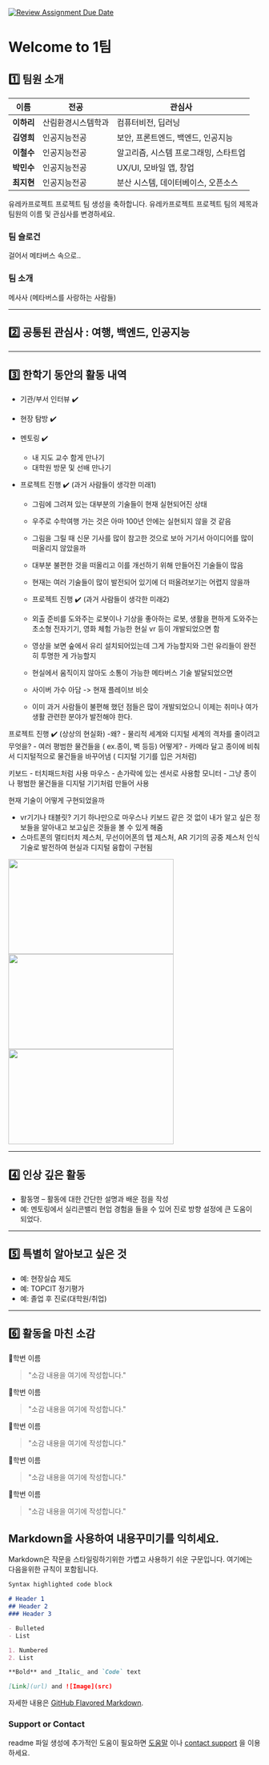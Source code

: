 [![Review Assignment Due Date](https://classroom.github.com/assets/deadline-readme-button-22041afd0340ce965d47ae6ef1cefeee28c7c493a6346c4f15d667ab976d596c.svg)](https://classroom.github.com/a/meKNgBF9)
# Welcome to 1팀

## 1️⃣ 팀원 소개

| **이름** | **전공** | **관심사** |
| --- | --- | --- |
| **이하리** | 산림환경시스템학과 | 컴퓨터비전, 딥러닝 |
| **김영희** | 인공지능전공 | 보안, 프론트엔드, 백엔드, 인공지능 |
| **이철수** | 인공지능전공 | 알고리즘, 시스템 프로그래밍, 스타트업 |
| **박민수** | 인공지능전공 | UX/UI, 모바일 앱, 창업 |
| **최지현** | 인공지능전공 | 분산 시스템, 데이터베이스, 오픈소스 |

유레카프로젝트 프로젝트 팀 생성을 축하합니다.
유레카프로젝트 프로젝트 팀의 제목과 팀원의 이름 및 관심사를 변경하세요.

### 팀 슬로건

걸어서 메타버스 속으로.. 

### 팀 소개

메사사 (메타버스를 사랑하는 사람들)

***

## 2️⃣ 공통된 관심사 : 여행, 백엔드, 인공지능

***

## 3️⃣ 한학기 동안의 활동 내역 



- 기관/부서 인터뷰 ✔️  

- 현장 탐방 ✔️  

- 멘토링 ✔️  
  - 내 지도 교수 함게 만나기
  - 대학원 방문 및 선배 만나기

- 프로젝트 진행 ✔️  (과거 사람들이 생각한 미래1)
  - 그림에 그려져 있는 대부분의 기술들이 현재 실현되어진 상태
  - 우주로 수학여행 가는 것은 아마 100년 안에는 실현되지 않을 것 같음
  - 그림을 그릴 때 신문 기사를 많이 참고한 것으로 보아 거기서 아이디어를 많이 떠올리지 않았을까
  - 대부분 불편한 것을 떠올리고 이를 개선하기 위해 만들어진 기술들이 많음
  - 현재는 여러 기술들이 많이 발전되어 있기에 더 떠올려보기는 어렵지 않을까
 
  -  프로젝트 진행 ✔️  (과거 사람들이 생각한 미래2)
  - 외출 준비를 도와주는 로봇이나 기상을 좋아하는 로봇, 생활을 편하게 도와주는 초소형 전자기기, 영화 체험 가능한 현실 vr 등이 개발되었으면 함
  - 영상을 보면 숲에서 유리 설치되어있는데 그게 가능할지와 그런 유리들이 완전히 투명한 게 가능할지
  - 현실에서 움직이지 않아도 소통이 가능한 메타버스 기술 발달되었으면
  - 사이버 가수 아담 -> 현재 플레이브 비슷
  - 이미 과거 사람들이 불편해 했던 점들은 많이 개발되었으니 이제는 취미나 여가생활 관련한 분야가 발전해야 한다.

프로젝트 진행 ✔️  (상상의 현실화)
  -왜? - 물리적 세계와 디지털 세계의 격차를 줄이려고 
무엇을? - 여러 평범한 물건들을 ( ex.종이, 벽 등등)
어떻게? - 카메라 달고 종이에 비춰서 디지털적으로 물건들을 바꾸어냄
( 디지털 기기를 입은 거처럼)

키보드 - 터치패드처럼 사용
마우스 - 손가락에 있는 센서로 사용함
모니터 - 그냥 종이나 평범한 물건들을 디지털 기기처럼 만들어 사용

현재 기술이 어떻게 구현되었을까 
- vr기기나 태블릿? 기기 하나만으로 마우스나 키보드 같은 것 없이 내가 알고 싶은 정보들을 알아내고 보고싶은 것들을 볼 수 있게 해줌
- 스마트폰의 멀티터치 제스처, 무선이어폰의 탭 제스처, AR 기기의 공중 제스처 인식 기술로 발전하여 현실과 디지털 융합이 구현됨




<!-- 활동 사진 추가 예시 -->
<img src="https://pixnio.com/free-images/2017/08/14/2017-08-14-13-09-09-960x651.jpg?text=활동사진1" width="330" height="190"/>
<img src="https://pixnio.com/free-images/2017/08/14/2017-08-14-20-51-02-960x640.jpg?text=활동사진2" width="330" height="190"/>
<img src="https://pixnio.com/free-images/2017/08/15/2017-08-15-10-05-39-960x640.jpg?text=활동사진3" width="330" height="190"/>

***

## 4️⃣ 인상 깊은 활동

- 활동명 – 활동에 대한 간단한 설명과 배운 점을 작성  
- 예: 멘토링에서 실리콘밸리 현업 경험을 들을 수 있어 진로 방향 설정에 큰 도움이 되었다.  

***

## 5️⃣ 특별히 알아보고 싶은 것
- 예: 현장실습 제도
- 예: TOPCIT 정기평가
- 예: 졸업 후 진로(대학원/취업)

***

## 6️⃣ 활동을 마친 소감

🔗학번 이름  
> "소감 내용을 여기에 작성합니다."

🔗학번 이름  
> "소감 내용을 여기에 작성합니다."

🔗학번 이름  
> "소감 내용을 여기에 작성합니다."

🔗학번 이름  
> "소감 내용을 여기에 작성합니다."

🔗학번 이름  
> "소감 내용을 여기에 작성합니다."


## Markdown을 사용하여 내용꾸미기를 익히세요.

Markdown은 작문을 스타일링하기위한 가볍고 사용하기 쉬운 구문입니다. 여기에는 다음을위한 규칙이 포함됩니다.

```markdown
Syntax highlighted code block

# Header 1
## Header 2
### Header 3

- Bulleted
- List

1. Numbered
2. List

**Bold** and _Italic_ and `Code` text

[Link](url) and ![Image](src)
```

자세한 내용은 [GitHub Flavored Markdown](https://guides.github.com/features/mastering-markdown/).

### Support or Contact

readme 파일 생성에 추가적인 도움이 필요하면 [도움말](https://help.github.com/articles/about-readmes/) 이나 [contact support](https://github.com/contact) 을 이용하세요.

